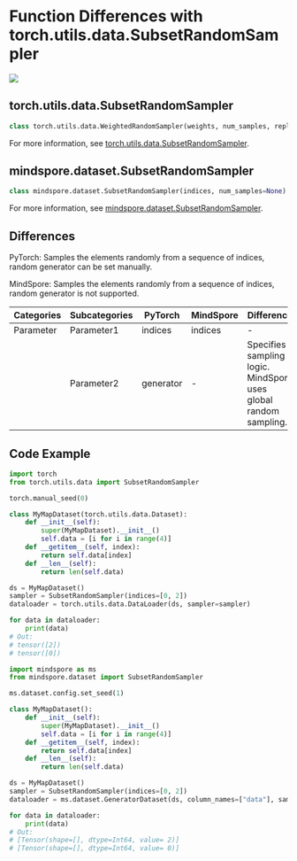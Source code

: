 # Function Differences with torch.utils.data.SubsetRandomSampler

<a href="https://gitee.com/mindspore/docs/blob/master/docs/mindspore/source_en/note/api_mapping/pytorch_diff/SubsetRandomSampler.md" target="_blank"><img src="https://mindspore-website.obs.cn-north-4.myhuaweicloud.com/website-images/master/resource/_static/logo_source_en.png"></a>

## torch.utils.data.SubsetRandomSampler

```python
class torch.utils.data.WeightedRandomSampler(weights, num_samples, replacement=True, generator=None)
```

For more information, see [torch.utils.data.SubsetRandomSampler](https://pytorch.org/docs/1.8.1/data.html#torch.utils.data.SubsetRandomSampler).

## mindspore.dataset.SubsetRandomSampler

```python
class mindspore.dataset.SubsetRandomSampler(indices, num_samples=None)
```

For more information, see [mindspore.dataset.SubsetRandomSampler](https://mindspore.cn/docs/en/master/api_python/dataset/mindspore.dataset.SubsetRandomSampler.html).

## Differences

PyTorch: Samples the elements randomly from a sequence of indices, random generator can be set manually.

MindSpore: Samples the elements randomly from a sequence of indices, random generator is not supported.

| Categories | Subcategories |PyTorch | MindSpore | Difference |
| --- | ---   | ---   | ---        |---  |
|Parameter | Parameter1 | indices  | indices | - |
|     | Parameter2 | generator  | -  | Specifies sampling logic. MindSpore uses global random sampling. |

## Code Example

```python
import torch
from torch.utils.data import SubsetRandomSampler

torch.manual_seed(0)

class MyMapDataset(torch.utils.data.Dataset):
    def __init__(self):
        super(MyMapDataset).__init__()
        self.data = [i for i in range(4)]
    def __getitem__(self, index):
        return self.data[index]
    def __len__(self):
        return len(self.data)

ds = MyMapDataset()
sampler = SubsetRandomSampler(indices=[0, 2])
dataloader = torch.utils.data.DataLoader(ds, sampler=sampler)

for data in dataloader:
    print(data)
# Out:
# tensor([2])
# tensor([0])
```

```python
import mindspore as ms
from mindspore.dataset import SubsetRandomSampler

ms.dataset.config.set_seed(1)

class MyMapDataset():
    def __init__(self):
        super(MyMapDataset).__init__()
        self.data = [i for i in range(4)]
    def __getitem__(self, index):
        return self.data[index]
    def __len__(self):
        return len(self.data)

ds = MyMapDataset()
sampler = SubsetRandomSampler(indices=[0, 2])
dataloader = ms.dataset.GeneratorDataset(ds, column_names=["data"], sampler=sampler)

for data in dataloader:
    print(data)
# Out:
# [Tensor(shape=[], dtype=Int64, value= 2)]
# [Tensor(shape=[], dtype=Int64, value= 0)]
```
